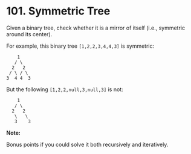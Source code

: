 # 101. Symmetric Tree

Given a binary tree, check whether it is a mirror of itself (i.e., symmetric around its center).

For example, this binary tree `[1,2,2,3,4,4,3]` is symmetric:

```()
    1
   / \
  2   2
 / \ / \
3  4 4  3
```

But the following `[1,2,2,null,3,null,3]` is not:

```()
    1
   / \
  2   2
   \   \
   3    3
```

**Note:**

Bonus points if you could solve it both recursively and iteratively.
